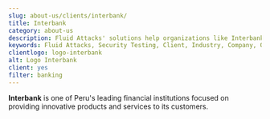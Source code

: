 ```yaml
---
slug: about-us/clients/interbank/
title: Interbank
category: about-us
description: Fluid Attacks' solutions help organizations like Interbank to identify security vulnerabilities in their systems and manage their attack surfaces.
keywords: Fluid Attacks, Security Testing, Client, Industry, Company, Organization, Pentesting, Ethical Hacking, Interbank
clientlogo: logo-interbank
alt: Logo Interbank
client: yes
filter: banking
---
```


**Interbank** is one of Peru's leading financial institutions
focused on providing innovative products and services to its customers.
